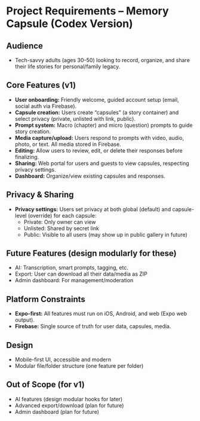 # Project Requirements – Memory Capsule (Codex Version)

## Audience
- Tech-savvy adults (ages 30–50) looking to record, organize, and share their life stories for personal/family legacy.

## Core Features (v1)
- **User onboarding:** Friendly welcome, guided account setup (email, social auth via Firebase).
- **Capsule creation:** Users create “capsules” (a story container) and select privacy (private, unlisted with link, public).
- **Prompt system:** Macro (chapter) and micro (question) prompts to guide story creation.
- **Media capture/upload:** Users respond to prompts with video, audio, photo, or text. All media stored in Firebase.
- **Editing:** Allow users to review, edit, or delete their responses before finalizing.
- **Sharing:** Web portal for users and guests to view capsules, respecting privacy settings.
- **Dashboard:** Organize/view existing capsules and responses.

## Privacy & Sharing
- **Privacy settings:** Users set privacy at both global (default) and capsule-level (override) for each capsule:
    - Private: Only owner can view
    - Unlisted: Shared by secret link
    - Public: Visible to all users (may show up in public gallery in future)

## Future Features (design modularly for these)
- AI: Transcription, smart prompts, tagging, etc.
- Export: User can download all their data/media as ZIP
- Admin dashboard: For management/moderation

## Platform Constraints
- **Expo-first:** All features must run on iOS, Android, and web (Expo web output).
- **Firebase:** Single source of truth for user data, capsules, media.

## Design
- Mobile-first UI, accessible and modern
- Modular file/folder structure (one feature per folder)

## Out of Scope (for v1)
- AI features (design modular hooks for later)
- Advanced export/download (plan for future)
- Admin dashboard (plan for future)
